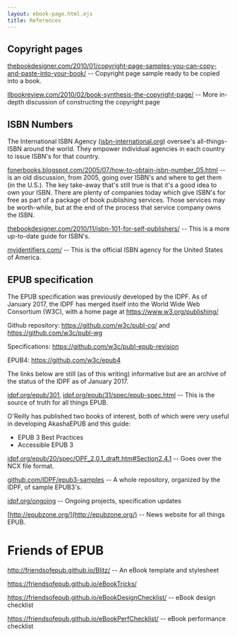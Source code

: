 ```yaml
---
layout: ebook-page.html.ejs
title: References
---
```


## Copyright pages

[thebookdesigner.com/2010/01/copyright-page-samples-you-can-copy-and-paste-into-your-book/](http://www.thebookdesigner.com/2010/01/copyright-page-samples-you-can-copy-and-paste-into-your-book/) -- Copyright page sample ready to be copied into a book.

[llbookreview.com/2010/02/book-synthesis-the-copyright-page/](http://llbookreview.com/2010/02/book-synthesis-the-copyright-page/) -- More in-depth discussion of constructing the copyright page

## ISBN Numbers

The International ISBN Agency ([isbn-international.org](https://www.isbn-international.org/)) oversee's all-things-ISBN around the world.  They empower individual agencies in each country to issue ISBN's for that country.

[fonerbooks.blogspot.com/2005/07/how-to-obtain-isbn-number_05.html](http://www.fonerbooks.blogspot.com/2005/07/how-to-obtain-isbn-number_05.html) -- is an old discussion, from 2005, going over ISBN's and where to get them (in the U.S.).  The key take-away that's still true is that it's a good idea to own your ISBN.  There are plenty of companies today which give ISBN's for free as part of a package of book publishing services.  Those services may be worth-while, but at the end of the process that service company owns the ISBN.

[thebookdesigner.com/2010/11/isbn-101-for-self-publishers/](http://www.thebookdesigner.com/2010/11/isbn-101-for-self-publishers/) -- This is a more up-to-date guide for ISBN's.

[myidentifiers.com/](https://www.myidentifiers.com/) -- This is the official ISBN agency for the United States of America.

## EPUB specification

The EPUB specification was previously developed by the IDPF.  As of January 2017, the IDPF has merged itself into the World Wide Web Consortium (W3C), with a home page at https://www.w3.org/publishing/

Github repository: https://github.com/w3c/publ-cg/ and https://github.com/w3c/publ-wg

Specifications: https://github.com/w3c/publ-epub-revision

EPUB4: https://github.com/w3c/epub4

The links below are still (as of this writing) informative but are an archive of the status of the IDPF as of January 2017.

[idpf.org/epub/301](http://idpf.org/epub/301), [idpf.org/epub/31/spec/epub-spec.html](http://idpf.org/epub/31/spec/epub-spec.html) -- This is the source of truth for all things EPUB.

O'Reilly has published two books of interest, both of which were very useful in developing AkashaEPUB and this guide:

* EPUB 3 Best Practices
* Accessible EPUB 3

[idpf.org/epub/20/spec/OPF_2.0.1_draft.htm#Section2.4.1](http://www.idpf.org/epub/20/spec/OPF_2.0.1_draft.htm#Section2.4.1) -- Goes over the NCX file format.

[github.com/IDPF/epub3-samples](https://github.com/IDPF/epub3-samples) -- A whole repository, organized by the IDPF, of sample EPUB3's.

[idpf.org/ongoing](http://idpf.org/ongoing) -- Ongoing projects, specification updates

[http://epubzone.org/](http://epubzone.org/) -- News website for all things EPUB.

# Friends of EPUB

http://friendsofepub.github.io/Blitz/ -- An eBook template and stylesheet

https://friendsofepub.github.io/eBookTricks/

https://friendsofepub.github.io/eBookDesignChecklist/ -- eBook design checklist

https://friendsofepub.github.io/eBookPerfChecklist/ -- eBook performance checklist
